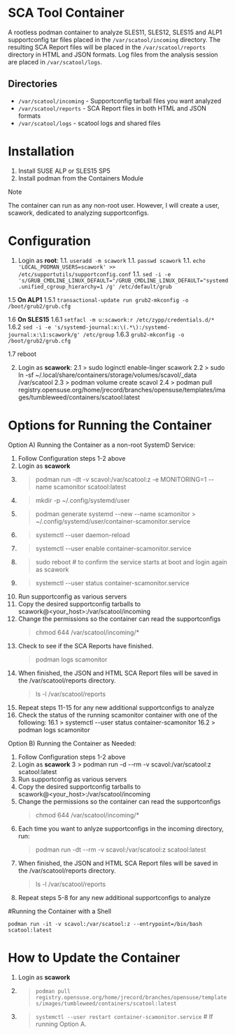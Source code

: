 # SCA Tool Container

A rootless podman container to analyze SLES11, SLES12, SLES15 and ALP1 supportconfig tar files placed in the `/var/scatool/incoming` directory. The resulting SCA Report files will be placed in the `/var/scatool/reports` directory in HTML and JSON formats. Log files from the analysis session are placed in `/var/scatool/logs`.

## Directories

* `/var/scatool/incoming` - Supportconfig tarball files you want analyzed
* `/var/scatool/reports` - SCA Report files in both HTML and JSON formats
* `/var/scatool/logs` - scatool logs and shared files

# Installation

1. Install SUSE ALP or SLES15 SP5
2. Install podman from the Containers Module

> [!NOTE]
> The container can run as any non-root user. However, I will create a user, scawork, dedicated to analyzing supportconfigs.

# Configuration

1.    Login as **root**:
1.1.   `useradd -m scawork`
1.1.   `passwd scawork`
1.1.   `echo 'LOCAL_PODMAN_USERS=scawork' >> /etc/supportutils/supportconfig.conf`
1.1.  `sed -i -e 's/GRUB_CMDLINE_LINUX_DEFAULT="/GRUB_CMDLINE_LINUX_DEFAULT="systemd.unified_cgroup_hierarchy=1 /g' /etc/default/grub`

1.5   **On ALP1**
1.5.1 `transactional-update run grub2-mkconfig -o /boot/grub2/grub.cfg`

1.6   **On SLES15**
1.6.1 `setfacl -m u:scawork:r /etc/zypp/credentials.d/*`
1.6.2 `sed -i -e 's/systemd-journal:x:\(.*\):/systemd-journal:x:\1:scawork/g' /etc/group`
1.6.3 `grub2-mkconfig -o /boot/grub2/grub.cfg`

1.7   reboot

2.    Login as **scawork**:
2.1   > sudo loginctl enable-linger scawork
2.2   > sudo ln -sf ~/.local/share/containers/storage/volumes/scavol/_data /var/scatool
2.3   > podman volume create scavol
2.4   > podman pull registry.opensuse.org/home/jrecord/branches/opensuse/templates/images/tumbleweed/containers/scatool:latest

# Options for Running the Container

Option A) Running the Container as a non-root SystemD Service:
 1.  Follow Configuration steps 1-2 above
 2.  Login as **scawork**
 3.  > podman run -dt -v scavol:/var/scatool:z -e MONITORING=1 --name scamonitor scatool:latest
 4.  > mkdir -p ~/.config/systemd/user
 5.  > podman generate systemd --new --name scamonitor > ~/.config/systemd/user/container-scamonitor.service
 6.  > systemctl --user daemon-reload
 7.  > systemctl --user enable container-scamonitor.service
 8.  > sudo reboot # to confirm the service starts at boot and login again as scawork
 9.  > systemctl --user status container-scamonitor.service
10.  Run supportconfig as various servers
11.  Copy the desired supportconfig tarballs to scawork@<your_host>:/var/scatool/incoming
12.  Change the permissions so the container can read the supportconfigs
     > chmod 644 /var/scatool/incoming/*
13.  Check to see if the SCA Reports have finished.
     > podman logs scamonitor
14.  When finished, the JSON and HTML SCA Report files will be saved in the /var/scatool/reports directory.
     > ls -l /var/scatool/reports
15.  Repeat steps 11-15 for any new additional supportconfigs to analyze
16.  Check the status of the running scamonitor container with one of the following:
16.1 > systemctl --user status container-scamonitor
16.2 > podman logs scamonitor

Option B) Running the Container as Needed:
1.  Follow Configuration steps 1-2 above
2.  Login as **scawork**
3   > podman run -d --rm -v scavol:/var/scatool:z scatool:latest
4.  Run supportconfig as various servers
5.  Copy the desired supportconfig tarballs to scawork@<your_host>:/var/scatool/incoming
6.  Change the permissions so the container can read the supportconfigs
    > chmod 644 /var/scatool/incoming/*
7.  Each time you want to anlyze supportconfigs in the incoming directory, run:
    > podman run -dt --rm -v scavol:/var/scatool:z scatool:latest
8.  When finished, the JSON and HTML SCA Report files will be saved in the /var/scatool/reports directory.
    > ls -l /var/scatool/reports
9.  Repeat steps 5-8 for any new additional supportconfigs to analyze

#Running the Container with a Shell

`podman run -it -v scavol:/var/scatool:z --entrypoint=/bin/bash scatool:latest`

# How to Update the Container
1. Login as **scawork**
2. > `podman pull registry.opensuse.org/home/jrecord/branches/opensuse/templates/images/tumbleweed/containers/scatool:latest`
3. > `systemctl --user restart container-scamonitor.service` # If running Option A.

